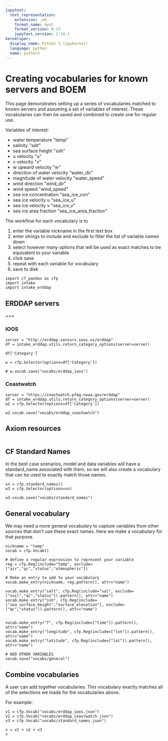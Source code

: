 ```yaml
---
jupytext:
  text_representation:
    extension: .md
    format_name: myst
    format_version: 0.13
    jupytext_version: 1.14.1
kernelspec:
  display_name: Python 3 (ipykernel)
  language: python
  name: python3
---
```


# Creating vocabularies for known servers and BOEM

This page demonstrates setting up a series of vocabularies matched to known servers and assuming a set of variables of interest. These vocabularies can then be saved and combined to create one for regular use.

Variables of interest:

* water temperature "temp"
* salinity "salt"
* sea surface height "ssh"
* u velocity "u"
* v velocity "v"
* w upward velocity "w"
* direction of water velocity "water_dir"
* magnitude of water velocity "water_speed"
* wind direction "wind_dir"
* wind speed "wind_speed"
* sea ice concentration "sea_ice_con"
* sea ice velocity u "sea_ice_u"
* sea ice velocity v "sea_ice_v"
* sea ice area fraction "sea_ice_area_fraction"

The workflow for each vocabulary is to

1. enter the variable nickname in the first text box
1. enter strings to include and exclude to filter the list of variable names down
1. select however many options that will be used as exact matches to be equivalent to your variable
1. click save
1. repeat with each variable for vocabulary
1. save to disk

```{code-cell} ipython3
import cf_pandas as cfp
import intake
import intake_erddap
```

## ERDDAP servers

+++

### IOOS

```{code-cell} ipython3
server = "http://erddap.sensors.ioos.us/erddap"
df = intake_erddap.utils.return_category_options(server=server)
```

```{code-cell} ipython3
df['Category']
```

```{code-cell} ipython3
w = cfp.Selector(options=df['Category'])
```

```{code-cell} ipython3
# w.vocab.save("vocabs/erddap_ioos")
```

### Coastwatch

```{code-cell} ipython3
server = "https://coastwatch.pfeg.noaa.gov/erddap"
df = intake_erddap.utils.return_category_options(server=server)
w2 = cfp.Selector(options=df['Category'])
```

```{code-cell} ipython3
w2.vocab.save("vocabs/erddap_coastwatch")
```

## Axiom resources

```{code-cell} ipython3

```

## CF Standard Names

In the best case scenarios, model and data variables will have a standard_name associated with them, so we will also create a vocabulary that can be used to exactly match those names.

```{code-cell} ipython3
sn = cfp.standard_names()
w3 = cfp.Selector(options=sn)
```

```{code-cell} ipython3
w3.vocab.save("vocabs/standard_names")
```

## General vocabulary

We may need a more general vocabulary to capture variables from other sources that don't use these exact names. Here we make a vocabulary for that purpose.

```{code-cell} ipython3
nickname = "temp"
vocab = cfp.Vocab()

# define a regular expression to represent your variable
reg = cfp.Reg(include="temp", exclude=["air","qc","status","atmospheric"])

# Make an entry to add to your vocabulary
vocab.make_entry(nickname, reg.pattern(), attr="name")

vocab.make_entry("salt", cfp.Reg(include="sal", exclude=["soil","qc","status"]).pattern(), attr="name")
vocab.make_entry("ssh", cfp.Reg(include=["sea_surface_height","surface_elevation"], exclude=["qc","status"]).pattern(), attr="name")


vocab.make_entry("T", cfp.Reg(include=["time"]).pattern(), attr="name")
vocab.make_entry("longitude", cfp.Reg(include=["lon"]).pattern(), attr="name")
vocab.make_entry("latitude", cfp.Reg(include=["lat"]).pattern(), attr="name")

# ADD OTHER VARIABLES
vocab.save("vocabs/general")
```

## Combine vocabularies

A user can add together vocabularies. This vocabulary exactly matches all of the selections we made for the vocabularies above.

For example:

```{code-cell} ipython3
v1 = cfp.Vocab("vocabs/erddap_ioos.json")
v2 = cfp.Vocab("vocabs/erddap_coastwatch.json")
v3 = cfp.Vocab("vocabs/standard_names.json")
```

```{code-cell} ipython3
v = v1 + v2 + v3
v
```
